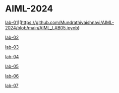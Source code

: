 # AIML-2024
[lab-01](https://github.com/Mundrathivaishnavi/AIML-2024/blob/main/firstnotebook1.ipynb[)](https://github.com/Mundrathivaishnavi/AIML-2024/blob/main/AIML_LAB05.ipynb)

[lab-02]()

[lab-03](https://github.com/Mundrathivaishnavi/AIML-2024/blob/main/Lab03.ipynb)

[lab-04](https://github.com/Mundrathivaishnavi/AIML-2024/blob/main/Lab04.ipynb)

[lab-05](https://github.com/Mundrathivaishnavi/AIML-2024/blob/main/AIML_LAB05.ipynb)

[lab-06]()

[lab-07]()
